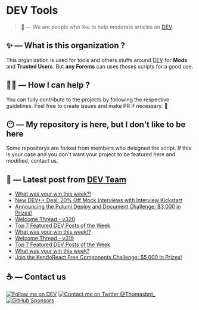 # DEV Tools

> 🔧 — We are people who like to help moderate articles on [DEV](https://dev.to).

## ✨ — What is this organization ?

This organization is used for tools and others stuffs around [DEV](https://dev.to) for **Mods** and **Trusted Users**. But __any Forems__ can uses thoses scripts for a good use.


## 💪🏼 — How I can help ?

You can fully contribute to the projects by following the respective guidelines. Feel free to create issues and make PR if necessary. 🎉

## 😶 — My repository is here, but I don't like to be here

Some repositorys are forked from members who designed the script. If this is your case and you don't want your project to be featured here and modified, contact us.

## 📝 — Latest post from [DEV Team](https://dev.to/devteam)

<!-- BLOG-POST-LIST:START -->
- [What was your win this week?!](https://dev.to/devteam/what-was-your-win-this-week-2h4f)
- [New DEV++ Deal: 20% Off Mock Interviews with Interview Kickstart](https://dev.to/devteam/new-dev-deal-20-off-mock-interviews-with-interview-kickstart-215b)
- [Announcing the Pulumi Deploy and Document Challenge: $3,000 in Prizes!](https://dev.to/devteam/announcing-the-pulumi-deploy-and-document-challenge-3000-in-prizes-887)
- [Welcome Thread - v320](https://dev.to/devteam/welcome-thread-v320-og9)
- [Top 7 Featured DEV Posts of the Week](https://dev.to/devteam/top-7-featured-dev-posts-of-the-week-l70)
- [What was your win this week!?](https://dev.to/devteam/what-was-your-win-this-week-1k07)
- [Welcome Thread - v319](https://dev.to/devteam/welcome-thread-v319-3i21)
- [Top 7 Featured DEV Posts of the Week](https://dev.to/devteam/top-7-featured-dev-posts-of-the-week-5cm2)
- [What was your win this week?](https://dev.to/devteam/what-was-your-win-this-week-d7f)
- [Join the KendoReact Free Components Challenge: $5,000 in Prizes!](https://dev.to/devteam/join-the-kendoreact-free-components-challenge-5000-in-prizes-2896)
<!-- BLOG-POST-LIST:END -->


## ☕ — Contact us

[![Follow me on DEV](https://img.shields.io/badge/dev.to-%2308090A.svg?&style=for-the-badge&logo=dev.to&logoColor=white&alt=devto)](https://dev.to/thomasbnt)
[![Contact me on Twitter @Thomasbnt_](https://img.shields.io/badge/Contact%20me%20on%20Twitter-%231DA1F2.svg?&style=for-the-badge&logo=twitter&logoColor=white&alt=twitter)](https://twitter.com/messages/1142357270-1142357270?text=Hello,%20I%20contact%20you%20from%20devtotools%20&recipient_id=1142357270) [![GitHub Sponsors](https://img.shields.io/badge/Sponsor%20me-%23EA54AE.svg?&style=for-the-badge&logo=github-sponsors&logoColor=white)](https://github.com/sponsors/thomasbnt)


